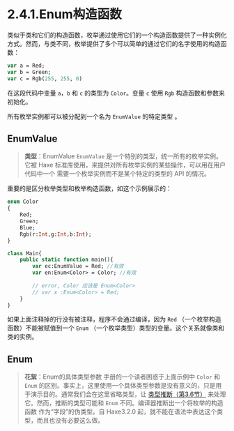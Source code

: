 # 2.4.1.Enum构造函数

类似于类和它们的构造函数，枚举通过使用它们的一个构造函数提供了一种实例化方式。然而，与类不同，枚举提供了多个可以简单的通过它们的名字使用的构造函数：

```haxe
var a = Red;
var b = Green; 
var c = Rgb(255, 255, 0)
```

在这段代码中变量 `a`，`b` 和 `c` 的类型为 `Color`。变量 `c` 使用 `Rgb` 构造函数和参数来初始化。

所有枚举实例都可以被分配到一个名为 `EnumValue` 的特定类型 。

## EnumValue

> **类型**：EnumValue
> `EnumValue` 是一个特别的类型，统一所有的枚举实例。它被 Haxe 标准库使用，来提供对所有枚举实例的某些操作，可以用在用户代码中一个 需要一个枚举实例而不是某个特定的类型的 API 的情况。

重要的是区分枚举类型和枚举构造函数，如这个示例展示的：

```haxe
enum Color
{
    Red;
    Green;
    Blue;
    Rgb(r:Int,g:Int,b:Int);
}

class Main{
    public static function main(){
        var ec:EnumValue = Red; //有效
        var en:Enum<Color> = Color; //有效
            
        // error, Color 应该是 Enum<Color>
        // var x :Enum<Color> = Red;
    }
}
```

如果上面注释掉的行没有被注释，程序不会通过编译，因为 `Red` （一个枚举构造函数）不能被赋值到一个 `Enum` （一个枚举类型）类型的变量。这个关系就像类和类的实例。

## Enum

> **花絮**：Enum的具体类型参数
>  手册的一个读者困惑于上面示例中 `Color` 和 `Enum` 的区别。事实上，这里使用一个具体类型参数是没有意义的，只是用于演示目的。通常我们会在这里省略类型，让 [类型推断（第3.6节）](http:///#) 来处理它。然而，推断的类型可能和 `Enum` 不同。编译器推断出一个将枚举的构造函数 作为“字段”的伪类型。自 Haxe3.2.0 起，就不能在语法中表达这个类型，而且也没有必要这么做。